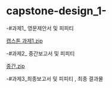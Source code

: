 # capstone-design_1-


-#과제1_ 영문제안서 및 피피티

[캡스톤 과제1.zip](https://github.com/siyeon2/capstone-design_1-/files/9738029/1.zip)


-#과제2_ 중간보고서 및 피피티

[중간.zip](https://github.com/siyeon2/capstone-design_1-/files/10128874/default.zip)



-#과제3_최종보고서 및 피피티 , 최종 결과물
